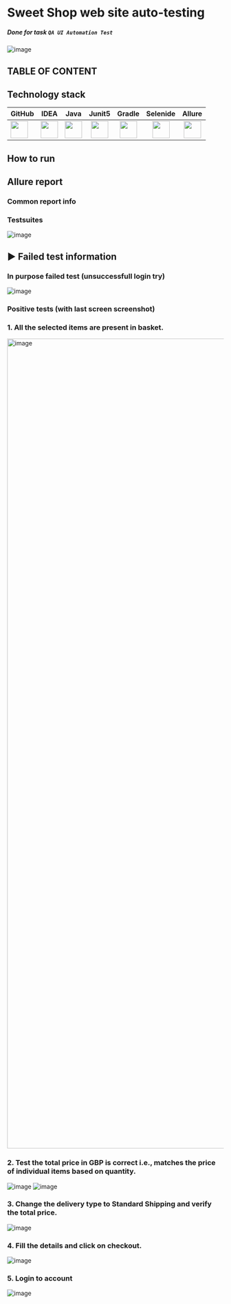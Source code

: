 #  Sweet Shop web site auto-testing

##### Done for task `QA UI Automation Test`

![image](https://sweetshop.netlify.app/favicon.png)

## TABLE OF CONTENT

## Technology stack

| GitHub                                                                                                                                   |                                                                   IDEA                                                                   |                                                                   Java                                                                   |                                                                  Junit5                                                                  |                                                                  Gradle                                                                  |                                                                 Selenide                                                                 |                                                                  Allure                                                                  |                                                                                                      
|:-----------------------------------------------------------------------------------------------------------------------------------------|:----------------------------------------------------------------------------------------------------------------------------------------:|:----------------------------------------------------------------------------------------------------------------------------------------:|:----------------------------------------------------------------------------------------------------------------------------------------:|:----------------------------------------------------------------------------------------------------------------------------------------:|:----------------------------------------------------------------------------------------------------------------------------------------:|:----------------------------------------------------------------------------------------------------------------------------------------:|
| <img src="https://cdn-icons-png.flaticon.com/512/25/25231.png" width="40" height="40"> | <img src="https://user-images.githubusercontent.com/38681283/120561799-e88b6300-c40d-11eb-91ba-d4103ef6d4b5.png" width="40" height="40"> | <img src="https://user-images.githubusercontent.com/38681283/120561837-f7721580-c40d-11eb-8590-7b3b0b5eb50d.png" width="40" height="40"> | <img src="https://user-images.githubusercontent.com/38681283/120562013-43bd5580-c40e-11eb-926f-1b8d3dc9e965.png" width="40" height="40"> | <img src="https://user-images.githubusercontent.com/38681283/120562398-fbeafe00-c40e-11eb-9fe7-3a641bf7115c.png" width="40" height="40"> | <img src="https://user-images.githubusercontent.com/38681283/120562458-1c1abd00-c40f-11eb-8ce8-2eb023f3e24f.png" width="40" height="40"> | <img src="https://user-images.githubusercontent.com/38681283/120562749-b5e26a00-c40f-11eb-91d9-641e254428c9.png" width="40" height="40"> |
## How to run



## Allure report
### Common report info 
### Testsuites

![image](https://github.com/user-attachments/assets/89551d0b-6e1a-4632-9069-080a6adb3950)

## :arrow_forward: Failed test information
### In purpose failed test (unsuccessfull login try)
![image](https://github.com/user-attachments/assets/fc56e307-db23-48c5-8feb-f0098845ab22)

### Positive tests (with last screen screenshot)
### 1. All the selected items are present in basket.
<img width="1883" alt="image" src="https://github.com/user-attachments/assets/80d09586-308e-4b2e-8ac2-62a41706dad7">

### 2. Test the total price in GBP is correct i.e., matches the price of individual items based on quantity.
![image](https://github.com/user-attachments/assets/cf877265-0671-48a2-b90d-4c9c76f04091)
![image](https://github.com/user-attachments/assets/ff70c945-d352-49ae-bd5a-9ca7118ae47b)

### 3. Change the delivery type to Standard Shipping and verify the total price.
![image](https://github.com/user-attachments/assets/87171963-64eb-4fde-8606-b014245e6803)

### 4. Fill the details and click on checkout.
![image](https://github.com/user-attachments/assets/2776be5a-6655-4058-87b1-d69cdf3e83fb)

### 5. Login to account
![image](https://github.com/user-attachments/assets/73c48c18-7a1a-45b5-b90e-6da89f917a99)

